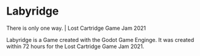 # Labyridge

There is only one way. | Lost Cartridge Game Jam 2021

Labyridge is a Game created with the Godot Game Enginge. It was created within 72 hours for the Lost Cartridge Game Jam 2021.
